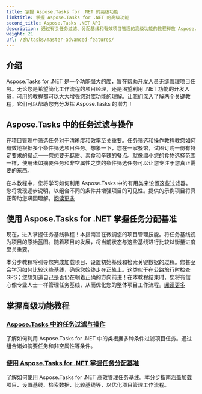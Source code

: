 ```yaml
---
title: 掌握 Aspose.Tasks for .NET 的高级功能
linktitle: 掌握 Aspose.Tasks for .NET 的高级功能
second_title: Aspose.Tasks .NET API
description: 通过有关任务过滤、分配基线和有效项目管理的高级功能的教程释放 Aspose.Tasks for .NET 的潜力。
weight: 21
url: /zh/tasks/master-advanced-features/
---
```

## 介绍

Aspose.Tasks for .NET 是一个功能强大的库，旨在帮助开发人员无缝管理项目任务。无论您是希望简化工作流程的项目经理，还是渴望利用 .NET 功能的开发人员，可用的教程都可以大大增强您对库功能的理解。让我们深入了解两个关键教程，它们可以帮助您充分发挥 Aspose.Tasks 的潜力！

## Aspose.Tasks 中的任务过滤与操作

在项目管理中筛选任务对于清晰度和效率至关重要。任务筛选和操作教程教您如何有效地根据多个条件筛选项目任务。想象一下，您在一家餐馆，试图订购一份有特定要求的餐点——您想要无麸质、素食和辛辣的餐点。就像缩小您的食物选择范围一样，使用诸如摘要任务和非空属性之类的条件筛选任务可以让您专注于您真正需要的东西。

在本教程中，您将学习如何利用 Aspose.Tasks 中的有用类来设置这些过滤器。您将发现逐步说明，以组合不同的条件并增强项目的可见性。提供的示例项目将真正帮助您巩固理解。[阅读更多](./task-filtering-and-operation/)

## 使用 Aspose.Tasks for .NET 掌握任务分配基准

现在，进入掌握任务基线教程！本指南旨在微调您的项目管理技能。将任务基线视为项目的原始蓝图。随着项目的发展，将当前状态与这些基线进行比较以衡量进度至关重要。

本分步教程将引导您完成加载项目、设置初始基线和检索关键数据的过程。您甚至会学习如何比较这些基线，确保您始终走在正轨上。这类似于在公路旅行时检查 GPS；您想知道自己是否仍在朝着正确的方向前进！在本教程结束时，您将有信心像专业人士一样管理任务基线，从而优化您的整体项目工作流程。[阅读更多](./mastering-assignment-baseline/)

## 掌握高级功能教程
### [Aspose.Tasks 中的任务过滤与操作](./task-filtering-and-operation/)
了解如何利用 Aspose.Tasks for .NET 中的类根据多种条件过滤项目任务。通过组合诸如摘要任务和非空属性等条件。
### [使用 Aspose.Tasks for .NET 掌握任务分配基准](./mastering-assignment-baseline/)
了解如何使用 Aspose.Tasks for .NET 高效管理任务基线。本分步指南涵盖加载项目、设置基线、检索数据、比较基线等，以优化项目管理工作流程。